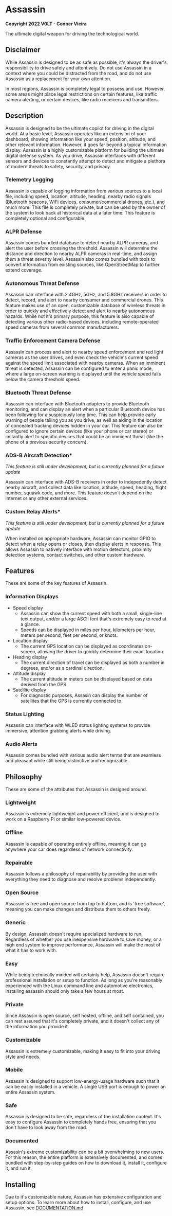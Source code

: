 # Assassin

**Copyright 2022 V0LT - Conner Vieira**

The ultimate digital weapon for driving the technological world.


## Disclaimer

While Assassin is designed to be as safe as possible, it's always the driver's responsibility to drive safely and attentively. Do not use Assassin in a context where you could be distracted from the road, and do not use Assassin as a replacement for your own attention.

In most regions, Assassin is completely legal to possess and use. However, some areas might place legal restrictions on certain features, like traffic camera alerting, or certain devices, like radio receivers and transmitters.


## Description

Assassin is designed to be the ultimate copilot for driving in the digital world. At a basic level, Assassin operates like an extension of your dashboard, showing information like your speed, position, altitude, and other relevant information. However, it goes far beyond a typical information display. Assassin is a highly customizable platform for building the ultimate digital defense system. As you drive, Assassin interfaces with different sensors and devices to constantly attempt to detect and mitigate a plethora of modern threats to safety, security, and privacy.


### Telemetry Logging

Assassin is capable of logging information from various sources to a local file, including speed, location, altitude, heading, nearby radio signals (Bluetooth beacons, WiFi devices, consumer/commercial drones, etc.), and much more. This file is completely private, but can be used by the owner of the system to look back at historical data at a later time. This feature is completely optional and configurable.


### ALPR Defense

Assassin comes bundled database to detect nearby ALPR cameras, and alert the user before crossing the threshold. Assassin will determine the distance and direction to nearby ALPR cameras in real-time, and assign them a threat severity level. Assassin also comes bundled with tools to convert information from existing sources, like OpenStreetMap to further extend coverage.


### Autonomous Threat Defense

Assassin can interface with 2.4GHz, 5GHz, and 5.8GHz receivers in order to detect, record, and alert to nearby consumer and commercial drones. This feature makes use of an open, customizable database of wireless threats in order to quickly and effectively detect and alert to nearby autonomous hazards. While not it's primary purpose, this feature is also capable of detecting various other radio-based devices, including remote-operated speed cameras from several common manufacturers.


### Traffic Enforcement Camera Defense

Assassin can process and alert to nearby speed enforcement and red light cameras as the user drives, and even check the vehicle's current speed against the speed limit associated with nearby cameras. When an imminent threat is detected, Assassin can be configured to enter a panic mode, where a large on-screen warning is displayed until the vehicle speed falls below the camera threshold speed.


### Bluetooth Threat Defense

Assassin can interface with Bluetooth adapters to provide Bluetooth monitoring, and can display an alert when a particular Bluetooth device has been following for a suspiciously long time. This can help provide early warning of people tailing you as you drive, as well as aiding in the location of concealed tracking devices hidden in your car. This feature can also be configured to ignore certain devices (like your phone or car stereo) or instantly alert to specific devices that could be an imminent threat (like the phone of a previous security concern).


### ADS-B Aircraft Detection\*

*This feature is still under development, but is currently planned for a future update*

Assassin can interface with ADS-B receivers in order to indepedently detect nearby aircraft, and collect data like location, altitude, speed, heading, flight number, squawk code, and more. This feature doesn't depend on the internet or any other external services.


### Custom Relay Alerts\*

*This feature is still under development, but is currently planned for a future update*

When installed on appropriate hardware, Assassin can monitor GPIO to detect when a relay opens or closes, then display alerts in response. This allows Assassin to natively interface with motion detectors, proximity detection systems, contact switches, and other custom hardware.


## Features

These are some of the key features of Assassin.

### Information Displays

- Speed display
    - Assassin can show the current speed with both a small, single-line text output, and/or a large ASCII font that's extremely easy to read at a glance.
    - Speeds can be displayed in miles per hour, kilometers per hour, meters per second, feet per second, or knots.
- Location display
    - The current GPS location can be displayed as coordinates on-screen, allowing the driver to quickly determine their exact location.
- Heading display
    - The current direction of travel can be displayed as both a number in degrees, and/or as a cardinal direction.
- Altitude display
    - The current altitude in meters can be displayed based on data derived from the GPS.
- Satellite display
    - For diagnostic purposes, Assasin can display the number of satellites that the GPS is currently connected to.

### Status Lighting

Assassin can interface with WLED status lighting systems to provide immersive, attention grabbing alerts while driving.

### Audio Alerts

Assassin comes bundled with various audio alert terms that are seamless and pleasant while still being distinctive and recognizable.


## Philosophy

These are some of the attributes that Assassin is designed around.

### Lightweight

Assassin is extremely lightweight and power efficient, and is designed to work on a Raspberry Pi or similar low-powered device.

### Offline

Assassin is capable of operating entirely offline, meaning it can go anywhere your car does regardless of network connectivity.

### Repairable

Assassin follows a philosophy of repairability by providing the user with everything they need to diagnose and resolve problems independently.

### Open Source

Assassin is free and open source from top to bottom, and is 'free software', meaning you can make changes and distribute them to others freely.

### Generic

By design, Assassin doesn't require specialized hardware to run. Regardless of whether you use inexpensive hardware to save money, or a high end system to improve performance, Assassin will make the most of what it has to work with.

### Easy

While being technically minded will certainly help, Assassin doesn't require professional installation or setup to function. As long as you're reasonably experienced with the Linux command line and automotive electronics, installing assassin should only take a few hours at most.

### Private

Since Assassin is open source, self hosted, offline, and self contained, you can rest assured that it's completely private, and it doesn't collect any of the information you provide it.

### Customizable

Assassin is extremely customizable, making it easy to fit into your driving style and needs.

### Mobile

Assassin is designed to support low-energy-usage hardware such that it can be easily installed in a vehicle. A single USB port is enough to power an entire Assassin system.

### Safe

Assassin is designed to be safe, regardless of the installation context. It's easy to configure Assassin to completely hands free, ensuring that you don't have to look away from the road.

### Documented

Assasin's extreme customizability can be a bit overwhelming to new users. For this reason, the entire platform is extensively documented, and comes bundled with step-by-step guides on how to download it, install it, configure it, and run it.


## Installing

Due to it's customizable nature, Assassin has extensive configuration and setup options. To learn more about how to install, configure, and use Assassin, see [DOCUMENTATION.md](DOCUMENTATION.md)
